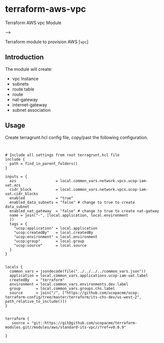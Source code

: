 # terraform-aws-vpc
Terraform AWS vpc Module


-->

Terraform module to provision AWS [`vpc`]



## Introduction

The module will create:

* vpc Instance
* subnets
* route table
* route
* nat-gateway
* internet-gateway
* subnet association


## Usage
Create terragrunt.hcl config file, copy/past the following configuration.


```hcl


# Include all settings from root terragrunt.hcl file
include {
  path = find_in_parent_folders()
}

inputs = {
  azs                  = local.common_vars.network.vpcs.ucop-iam-uat.azs
  cidr_block           = local.common_vars.network.vpcs.ucop-iam-uat.cidr_blocks
  enabled              = "true"
  enabled_data_subnets = "false" # change to true to create data_subnet
  enabled_nat_gateway  = "false" # change to true to create nat-gatway
  name = join("-", [local.application, local.environment
  ])
  tags = {
    "ucop:application" = local.application
    "ucop:createdBy"   = local.createdBy
    "ucop:environment" = local.environment
    "ucop:group"       = local.group
    "ucop:source"      = local.source
  }
}


locals {
  common_vars = jsondecode(file("../../../../common_vars.json"))
  application = local.common_vars.applications.ucop-iam-uat.label
  createdBy   = "terraform"
  environment = local.common_vars.environments.dev.label
  group       = local.common_vars.groups.chs.label
  source      = join("/", ["https://github.com/ucopacme/ucop-terraform-config/tree/master/terraform/its-chs-dev/us-west-2", path_relative_to_include()])
}


terraform {
   source = "git::https://git@github.com/ucopacme/terraform-modules.git//modules/aws/standard-its-vpc//?ref=v0.0.9"
  
}
